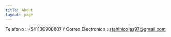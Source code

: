 ```yaml
---
title: About
layout: page
---
```

Telefono : +541130900807 / Correo Electronico : stahlnicolas97@gmail.com
